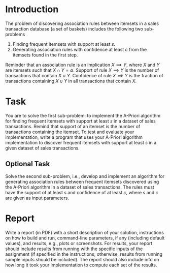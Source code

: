 # Introduction
The problem of discovering association rules between itemsets in a sales transaction database (a set of baskets) includes the following two sub-problems

1. Finding frequent itemsets with support at least $s$.
2. Generating association rules with confidence at least $c$ from the itemsets found in the first step.

Reminder that an association rule is an implication $X \implies Y$, where $X$ and $Y$ are itemsets such that $X \cap Y = ∅$. Support of rule $X \implies Y$ is the number of transactions that contain $X \cup Y$. Confidence of rule $X \implies Y$ is the fraction of transactions containing $X \cup Y$ in all transactions that contain $X$.

# Task
You are to solve the first sub-problem: to implement the A-Priori algorithm for finding frequent itemsets with support at least $s$ in a dataset of sales transactions. Remind that support of an itemset is the number of transactions containing the itemset. To test and evaluate your implementation, write a program that uses your A-Priori algorithm implementation to discover frequent itemsets with support at least $s$ in a given dataset of sales transactions.

## Optional Task
Solve the second sub-problem, i.e., develop and implement an algorithm for generating association rules between frequent itemsets discovered using the A-Priori algorithm in a dataset of sales transactions. The rules must have the support of at least $s$ and confidence of at least $c$, where $s$ and $c$ are given as input parameters.

# Report
Write a report (in PDF) with a short description of your solution, instructions on how to build and run, command-line parameters, if any (including default values), and results, e.g., plots or screenshots. For results, your report should include results from running with the specific inputs of the assignment (if specified in the instructions; otherwise, results from running sample inputs should be included). The report should also include info on how long it took your implementation to compute each set of the results.
